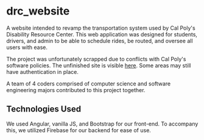 # drc_website

A website intended to revamp the transportation system used by Cal Poly's Disability Resource Center. This web application was designed for students, drivers, and admin to be able to schedule rides, be routed, and oversee all users with ease.

The project was unfortunately scrapped due to conflicts with Cal Poly's software policies. The unfinished site is visible [here](https://john-lee-site.web.app/). Some areas may still have authentication in place.

A team of 4 coders comprised of computer science and software engineering majors contributed to this project together.

## Technologies Used

We used Angular, vanilla JS, and Bootstrap for our front-end. To accompany this, we utilized Firebase for our backend for ease of use.
